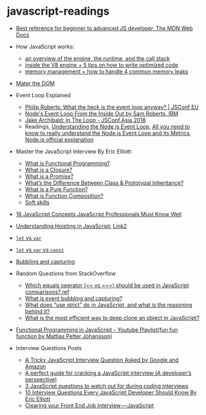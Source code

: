 # javascript-readings

- [Best reference for beginner to advanced JS developer, The MDN Web Docs](https://developer.mozilla.org/en-US/docs/Web/JavaScript)

* How JavaScript works:

  - [an overview of the engine, the runtime, and the call stack](https://blog.sessionstack.com/how-does-javascript-actually-work-part-1-b0bacc073cf)
  - [inside the V8 engine + 5 tips on how to write optimized code](https://blog.sessionstack.com/how-javascript-works-inside-the-v8-engine-5-tips-on-how-to-write-optimized-code-ac089e62b12e)
  - [memory management + how to handle 4 common memory leaks](https://blog.sessionstack.com/how-javascript-works-memory-management-how-to-handle-4-common-memory-leaks-3f28b94cfbec)

* [Mater the DOM](https://medium.com/re-dom/master-the-dom-bc1a2a06089b)
* Event Loop Explained
  - [Philip Roberts: What the heck is the event loop anyway? | JSConf EU](https://www.youtube.com/watch?v=8aGhZQkoFbQ)
  - [Node's Event Loop From the Inside Out by Sam Roberts, IBM](https://www.youtube.com/watch?v=P9csgxBgaZ8)
  - [Jake Archibald: In The Loop - JSConf.Asia 2018](https://youtu.be/cCOL7MC4Pl0)
  - Readings, [Understanding the Node.js Event Loop](https://karloespiritu.com/understanding-the-node-js-event-loop/), [All you need to know to really understand the Node.js Event Loop and its Metrics](https://www.dynatrace.com/news/blog/all-you-need-to-know-to-really-understand-the-node-js-event-loop-and-its-metrics/), [Node.js official explanation](https://nodejs.org/en/docs/guides/)
* Master the JavaScript Interview By Eric Elliott:
  - [What is Functional Programming?](https://medium.com/javascript-scene/master-the-javascript-interview-what-is-functional-programming-7f218c68b3a0)
  - [What is a Closure?](https://medium.com/javascript-scene/master-the-javascript-interview-what-is-a-closure-b2f0d2152b36)
  - [What is a Promise?](https://medium.com/javascript-scene/master-the-javascript-interview-what-is-a-promise-27fc71e77261)
  - [What’s the Difference Between Class & Prototypal Inheritance?](https://medium.com/javascript-scene/master-the-javascript-interview-what-s-the-difference-between-class-prototypal-inheritance-e4cd0a7562e9)
  - [What is a Pure Function?](https://medium.com/javascript-scene/master-the-javascript-interview-what-is-a-pure-function-d1c076bec976)
  - [What is Function Composition?](https://medium.com/javascript-scene/master-the-javascript-interview-what-is-function-composition-20dfb109a1a0)
  - [Soft skills](https://medium.com/javascript-scene/master-the-javascript-interview-soft-skills-a8a5fb02c466)
* [16 JavaScript Concepts JavaScript Professionals Must Know Well](http://javascriptissexy.com/16-javascript-concepts-you-must-know-well/)

* [Understanding Hoisting in JavaScript](https://scotch.io/tutorials/understanding-hoisting-in-javascript), [Link2](https://codeburst.io/javascript-what-is-hoisting-dfa84512dd28)
* [`let` vs `var`](https://stackoverflow.com/questions/762011/whats-the-difference-between-using-let-and-var-to-declare-a-variable-in-jav)
* [`let` vs `var` vs `const`](https://dev.to/sarah_chima/var-let-and-const--whats-the-difference-69e)
* [Bubbling and capturing ](https://javascript.info/bubbling-and-capturing)
* Random Questions from StackOverflow
  - [Which equals operator (== vs ===) should be used in JavaScript comparisons?](https://stackoverflow.com/questions/359494/which-equals-operator-vs-should-be-used-in-javascript-comparisons),[ref](https://developer.mozilla.org/en-US/docs/Web/JavaScript/Reference/Operators/Comparison_Operators)
  - [What is event bubbling and capturing?](https://stackoverflow.com/questions/4616694/what-is-event-bubbling-and-capturing)
  - [What does “use strict” do in JavaScript, and what is the reasoning behind it?](https://stackoverflow.com/questions/1335851/what-does-use-strict-do-in-javascript-and-what-is-the-reasoning-behind-it)
  - [What is the most efficient way to deep clone an object in JavaScript?](https://stackoverflow.com/questions/122102/what-is-the-most-efficient-way-to-deep-clone-an-object-in-javascript)
* [Functional Programming in JavaScript - Youtube Playlist(fun fun function by Mattias Petter Johansson)](https://www.youtube.com/watch?v=BMUiFMZr7vk&list=PL0zVEGEvSaeEd9hlmCXrk5yUyqUag-n84)
* Interview Questions Posts
  - [A Tricky JavaScript Interview Question Asked by Google and Amazon](https://medium.com/coderbyte/a-tricky-javascript-interview-question-asked-by-google-and-amazon-48d212890703)
  - [A perfect guide for cracking a JavaScript interview (A developer’s perspective)](https://medium.com/dev-bits/a-perfect-guide-for-cracking-a-javascript-interview-a-developers-perspective-23a5c0fa4d0d)
  - [3 JavaScript questions to watch out for during coding interviews](https://medium.freecodecamp.org/3-questions-to-watch-out-for-in-a-javascript-interview-725012834ccb)
  - [10 Interview Questions Every JavaScript Developer Should Know By Eric Elliott](https://medium.com/javascript-scene/10-interview-questions-every-javascript-developer-should-know-6fa6bdf5ad95)
  - [Clearing your Front End Job Interview — JavaScript](https://codeburst.io/clearing-your-front-end-job-interview-javascript-d5ec896adda4)
